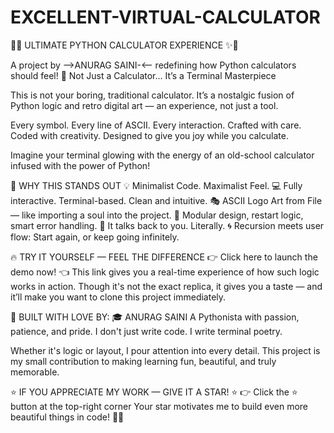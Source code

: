 # EXCELLENT-VIRTUAL-CALCULATOR
🚀✨ ULTIMATE PYTHON CALCULATOR EXPERIENCE ✨🚀



A project by -->ANURAG SAINI-<— redefining how Python calculators should feel!
🎨 Not Just a Calculator... It’s a Terminal Masterpiece


This is not your boring, traditional calculator.
It’s a nostalgic fusion of Python logic and retro digital art — an experience, not just a tool.



Every symbol. Every line of ASCII. Every interaction.
Crafted with care.
Coded with creativity.
Designed to give you joy while you calculate.



Imagine your terminal glowing with the energy of an old-school calculator infused with the power of Python!



🎯 WHY THIS STANDS OUT
💡 Minimalist Code. Maximalist Feel.
💻 Fully interactive. Terminal-based. Clean and intuitive.
🎭 ASCII Logo Art from File — like importing a soul into the project.
🧠 Modular design, restart logic, smart error handling.
💬 It talks back to you. Literally.
🌀 Recursion meets user flow: Start again, or keep going infinitely.




🔥 TRY IT YOURSELF — FEEL THE DIFFERENCE
👉 Click here to launch the demo now! 👈
This link gives you a real-time experience of how such logic works in action.
Though it's not the exact replica, it gives you a taste — and it’ll make you want to clone this project immediately.




🙌 BUILT WITH LOVE BY:
🎓 ANURAG SAINI
A Pythonista with passion, patience, and pride.
I don't just write code. I write terminal poetry.

Whether it's logic or layout, I pour attention into every detail.
This project is my small contribution to making learning fun, beautiful, and truly memorable.

⭐ IF YOU APPRECIATE MY WORK — GIVE IT A STAR! ⭐
👉 Click the ⭐ button at the top-right corner
Your star motivates me to build even more beautiful things in code! 🚀🌟
